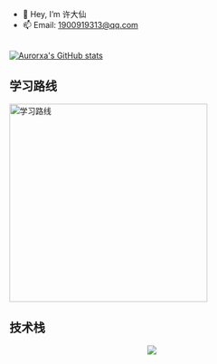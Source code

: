 - 👋 Hey, I’m 许大仙
- 📫 Email: 1900919313@qq.com

<br>

<div>
  <a href="https://github.com/Aurorxa">
    <img src="https://github-readme-stats.vercel.app/api?username=Aurorxa&show_icons=true&count_private=true&theme=vue-light&hide_border=true" alt="Aurorxa's GitHub stats" style="zoom:100%;"/>
  </a>
</div>

<h2>学习路线</h2>
<div>
  <a href="https://roadmap.sh">
    <img src="https://roadmap.sh/card/tall/665e6384b998f3b3c7848f5d?variant=light" alt="学习路线" style="zoom:100%;" height="350"/>
  </a>
</div>

<h2>技术栈</h2>
<p align="center">
  <a href="https://skillicons.dev">
    <img src="https://skillicons.dev/icons?i=ansible,atom,aws,bash,bitbucket,bootstrap,c,cpp,clion,docker,eclipse,elasticsearch,flutter,git,github,gitlab,go,gradle,grafana,graphql,hibernate,idea,vscode,java,jenkins,kafka,kotlin,less,kubernetes,linux,redhat,ubuntu,vim,md,maven,mongodb,mysql,nginx,nodejs,npm,pnpm,postman,prometheus,rabbitmq,rocket,redis,spring,sublime,html,css,javascript,jquery,vue,react,pinia,redux" />
  </a>
</p>

